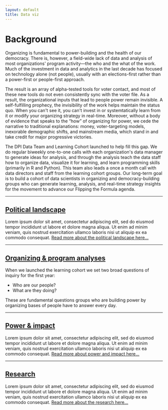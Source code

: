 ```yaml
---
layout: default
title: Data viz
---
```

# Background
Organizing is fundamental to power-building and the health of our democracy. There is, however, a field-wide lack of data and analysis of most organizations' program activity—the who and the what of the work. Much of the investment in data and analytics in the last decade has focused on technology alone (not people), usually with an elections-first rather than a power-first or people-first approach.

The result is an array of alpha-tested tools for voter contact, and most of these new tools do not even consistently sync with the voter file. As a result, the organizational inputs that lead to people power remain invisible. A self-fulfilling prophecy, the invisibility of the work helps maintain the status quo. When you can't see it, you can't invest in or systemtatically learn from it or modify your organizing strategy in real-time. Moreover, without a body of evidence that speaks to the “how” of organizing for power, we cede the narrative to traditional explanations: money, voter-targeting models, inexorable demographic shifts, and mainstream media, which stand in and take credit for major progressive victories.

The DPI Data Team and Learning Cohort launched to help fill this gap. We do regular biweekly one-to-one calls with each organization's data manager to generate ideas for analysis, and through the analysis teach the data staff how to organize data, visualize it for learning, and learn programming skills (primarily in R and Python). This team also leads a once a month call with data directors and staff from the learning cohort groups. Our long-term goal is to build a cohort of data scientists in organizing and democracy-building groups who can generate learning, analysis, and real-time strategy insights for the movement to advance our Flipping the Formula agenda.

---

## <a href="/data-viz/pol-landscape/index.html"> Political landscape</a>
Lorem ipsum dolor sit amet, consectetur adipiscing elit, sed do eiusmod tempor incididunt ut labore et dolore magna aliqua. Ut enim ad minim veniam, quis nostrud exercitation ullamco laboris nisi ut aliquip ex ea commodo consequat. <a href="/data-viz/pol-landscape/index.html">Read more about the political landscape here...</a>

---

## <a href="/data-viz/organizing/index.html"> Organizing & program analyses </a>
When we launched the learning cohort we set two broad questions of inquiry for the first year:

- Who are our people?
- What are they doing?

These are fundamental questions groups who are building power by organizing bases of people have to answer every day.</a>

---

## <a href="/data-viz/power/index.html"> Power & impact </a>
Lorem ipsum dolor sit amet, consectetur adipiscing elit, sed do eiusmod tempor incididunt ut labore et dolore magna aliqua. Ut enim ad minim veniam, quis nostrud exercitation ullamco laboris nisi ut aliquip ex ea commodo consequat. <a href="/data-viz/pol-landscape/index.html">Read more about power and impact here...</a>

---

## <a href="/data-viz/research/index.html"> Research</a>
Lorem ipsum dolor sit amet, consectetur adipiscing elit, sed do eiusmod tempor incididunt ut labore et dolore magna aliqua. Ut enim ad minim veniam, quis nostrud exercitation ullamco laboris nisi ut aliquip ex ea commodo consequat. <a href="/data-viz/pol-landscape/index.html">Read more about the research here...</a>


